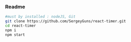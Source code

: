 ### Readme

```bash
#must by installed : nodeJS, Git
git clone https://github.com/SergeyGuns/react-timer.git
cd react-timer
npm i
npm start
```
